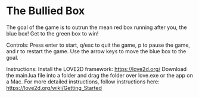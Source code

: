 # The Bullied Box
The goal of the game is to outrun the mean red box running after you, the blue box! Get to the green box to win!

Controls: Press enter to start, q/esc to quit the game, p to pause the game, and r to restart the game. Use the arrow keys to move the blue box to the goal.

Instructions: Install the LOVE2D framework: https://love2d.org/
Download the main.lua file into a folder and drag the folder over love.exe or the app on a Mac. For more detailed instructions, follow instructions here: https://love2d.org/wiki/Getting_Started
